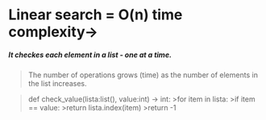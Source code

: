 # Linear search = O(n) time complexity->  

##### It checkes each element in a list - one at a time. 
>The number of operations grows (time) as the number of elements in the list increases.

>def check_value(lista:list(), value:int) -> int:
    >for item in lista:
        >if item == value:
            >return lista.index(item)
    >return -1
    